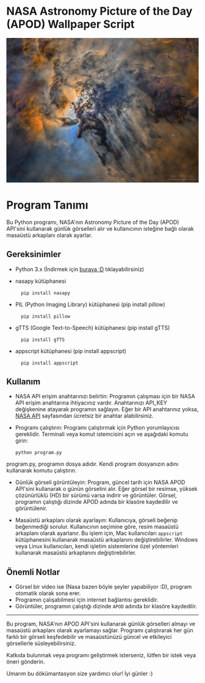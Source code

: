 # NASA Astronomy Picture of the Day (APOD) Wallpaper Script

![comment](Pictures/2023-06-19_The_Busy_Center_of_the_Lagoon_Nebula.jpg)

# Program Tanımı

Bu Python programı, NASA'nın Astronomy Picture of the Day (APOD) API'sini kullanarak günlük görselleri alır ve kullanıcının isteğine bağlı olarak masaüstü arkaplanı olarak ayarlar.

## Gereksinimler

- Python 3.x  (İndirmek için [buraya :D](https://www.python.org/downloads/macos/) tıklayabilirsiniz)
- nasapy kütüphanesi

        pip install nasapy
- PIL (Python Imaging Library) kütüphanesi (pip install pillow)

        pip install pillow
- gTTS (Google Text-to-Speech) kütüphanesi (pip install gTTS)

        pip install gTTS
- appscript kütüphanesi (pip install appscript)

        pip install appscript

## Kullanım

- NASA API erişim anahtarınızı belirtin:
  Programın çalışması için bir NASA API erişim anahtarına ihtiyacınız vardır. Anahtarınızı API_KEY değişkenine atayarak programın sağlayın. Eğer bir API anahtarınız yoksa, [NASA API](https://api.nasa.gov/) sayfasından ücretsiz bir anahtar alabilirsiniz.
  
- Programı çalıştırın:
  Programı çalıştırmak için Python yorumlayıcısı gereklidir. Terminali veya komut istemcisini açın ve aşağıdaki komutu girin:

      python program.py
program.py, programın dosya adıdır. Kendi program dosyanızın adını kullanarak komutu çalıştırın.

- Günlük görseli görüntüleyin:
  Program, güncel tarih için NASA APOD API'sini kullanarak o günün görselini alır. Eğer görsel bir resimse, yüksek çözünürlüklü (HD) bir sürümü varsa indirir ve görüntüler. Görsel, programın çalıştığı dizinde APOD adında bir klasöre kaydedilir ve görüntülenir.

- Masaüstü arkaplanı olarak ayarlayın:
  Kullanıcıya, görseli beğenip beğenmediği sorulur. Kullanıcının seçimine göre, resim masaüstü arkaplanı olarak ayarlanır. Bu işlem için, Mac kullanıcıları `appscript` kütüphanesini kullanarak masaüstü arkaplanını değiştirebilirler. Windows veya Linux kullanıcıları, kendi işletim sistemlerine özel yöntemleri kullanarak masaüstü arkaplanını değiştirebilirler.


## Önemli Notlar

- Görsel bir video ise (Nasa bazen böyle şeyler yapabiliyor :D), program otomatik olarak sona erer.
- Programın çalışabilmesi için internet bağlantısı gereklidir.
- Görüntüler, programın çalıştığı dizinde `APOD` adında bir klasöre kaydedilir.

---

Bu program, NASA'nın APOD API'sini kullanarak günlük görselleri almayı ve masaüstü arkaplanı olarak ayarlamayı sağlar. Programı çalıştırarak her gün farklı bir görseli keşfedebilir ve masaüstünüzü güncel ve etkileyici görsellerle süsleyebilirsiniz.

Katkıda bulunmak veya programı geliştirmek isterseniz, lütfen bir istek veya öneri gönderin.

Umarım bu dökümantasyon size yardımcı olur! İyi günler :)
